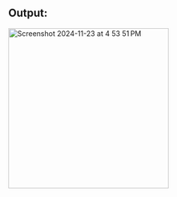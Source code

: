 ## Output: <br>
<img width="320" alt="Screenshot 2024-11-23 at 4 53 51 PM" src="https://github.com/user-attachments/assets/f39c80cc-4667-48ed-944c-55aac321b5d9">
